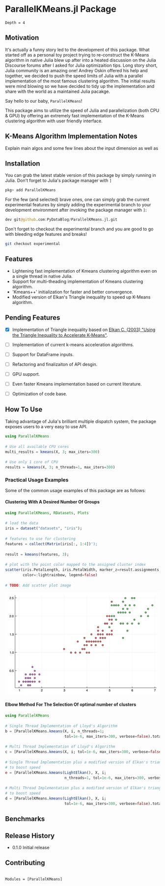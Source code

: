 # ParallelKMeans.jl Package

```@contents
Depth = 4
```

## Motivation
It's actually a funny story led to the development of this package.
What started off as a personal toy project trying to re-construct the K-Means algorithm in  native Julia blew up after into a heated discussion on the Julia Discourse forums after I asked for Julia optimizaition tips. Long story short, Julia community is an amazing one! Andrey Oskin offered his help and together, we decided to push the speed limits of Julia with a parallel implementation of the most famous clustering algorithm. The initial results were mind blowing so we have decided to tidy up the implementation and share with the world as a maintained Julia pacakge. 

Say hello to our baby, `ParallelKMeans`!

This package aims to utilize the speed of Julia and parallelization (both CPU & GPU) by offering an extremely fast implementation of the K-Means clustering algorithm with user friendly interface.


## K-Means Algorithm Implementation Notes
Explain main algos and some few lines about the input dimension as well as 

## Installation
You can grab the latest stable version of this package by simply running in Julia.
Don't forget to Julia's package manager with `]`

```julia
pkg> add ParallelKMeans
```

For the few (and selected) brave ones, one can simply grab the current experimental features by simply adding the experimental branch to your development environment after invoking the package manager with `]`:

```julia
dev git@github.com:PyDataBlog/ParallelKMeans.jl.git
```

Don't forget to checkout the experimental branch and you are good to go with bleeding edge features and breaks!
```bash
git checkout experimental
```

## Features
- Lightening fast implementation of Kmeans clustering algorithm even on a single thread in native Julia.
- Support for multi-theading implementation of Kmeans clustering algorithm.
- 'Kmeans++' initialization for faster and better convergence.
- Modified version of Elkan's Triangle inequality to speed up K-Means algorithm.


## Pending Features
- [X] Implementation of Triangle inequality based on [Elkan C. (2003) "Using the Triangle Inequality to Accelerate
K-Means"](https://www.aaai.org/Papers/ICML/2003/ICML03-022.pdf).
- [ ] Implementation of current k-means acceleration algorithms.
- [ ] Support for DataFrame inputs.
- [ ] Refactoring and finalizaiton of API desgin.
- [ ] GPU support.
- [ ] Even faster Kmeans implementation based on current literature.
- [ ] Optimization of code base.


## How To Use
Taking advantage of Julia's brilliant multiple dispatch system, the package exposes users to a very easy to use API.

```julia
using ParallelKMeans

# Use all available CPU cores
multi_results = kmeans(X, 3; max_iters=300)

# Use only 1 core of CPU
results = kmeans(X, 3; n_threads=1, max_iters=300)
```

### Practical Usage Examples
Some of the common usage examples of this package are as follows:

#### Clustering With A Desired Number Of Groups

```julia 
using ParallelKMeans, RDatasets, Plots

# load the data
iris = dataset("datasets", "iris"); 

# features to use for clustering
features = collect(Matrix(iris[:, 1:4])'); 

result = kmeans(features, 3); 

# plot with the point color mapped to the assigned cluster index
scatter(iris.PetalLength, iris.PetalWidth, marker_z=result.assignments,
        color=:lightrainbow, legend=false)

# TODO: Add scatter plot image

```

![Image description](iris_example.jpg)

#### Elbow Method For The Selection Of optimal number of clusters
```julia
using ParallelKMeans

# Single Thread Implementation of Lloyd's Algorithm
b = [ParallelKMeans.kmeans(X, i, n_threads=1;
                           tol=1e-6, max_iters=300, verbose=false).totalcost for i = 2:10]

# Multi Thread Implementation of Lloyd's Algorithm
c = [ParallelKMeans.kmeans(X, i; tol=1e-6, max_iters=300, verbose=false).totalcost for i = 2:10]

# Single Thread Implementation plus a modified version of Elkan's triangiulity of inequaltiy
# to boost speed
e = [ParallelKMeans.kmeans(LightElkan(), X, i; 
                           n_threads=1, tol=1e-6, max_iters=300, verbose=false).totalcost for i = 2:10]

# Multi Thread Implementation plus a modified version of Elkan's triangiulity of inequaltiy
# to boost speed
d = [ParallelKMeans.kmeans(LightElkan(), X, i;
                           tol=1e-6, max_iters=300, verbose=false).totalcost for i = 2:10]
```


## Benchmarks


## Release History 
- 0.1.0 Initial release


## Contributing


```@index
```

```@autodocs
Modules = [ParallelKMeans]
```

